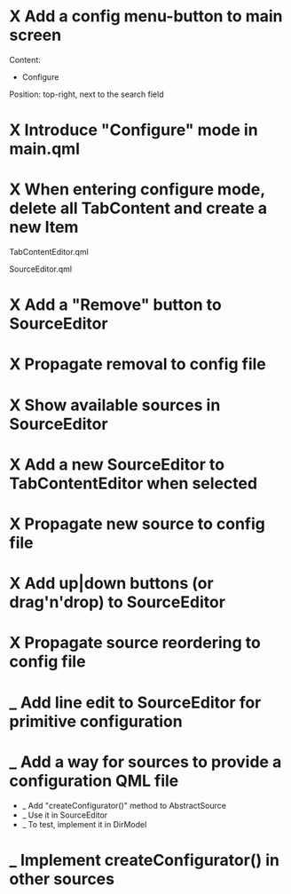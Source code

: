 # X Add a config menu-button to main screen

Content:
- Configure

Position: top-right, next to the search field

# X Introduce "Configure" mode in main.qml

# X When entering configure mode, delete all TabContent and create a new Item

TabContentEditor.qml

SourceEditor.qml

# X Add a "Remove" button to SourceEditor

# X Propagate removal to config file

# X Show available sources in SourceEditor

# X Add a new SourceEditor to TabContentEditor when selected

# X Propagate new source to config file

# X Add up|down buttons (or drag'n'drop) to SourceEditor

# X Propagate source reordering to config file

# _ Add line edit to SourceEditor for primitive configuration

# _ Add a way for sources to provide a configuration QML file

- _ Add "createConfigurator()" method to AbstractSource
- _ Use it in SourceEditor
- _ To test, implement it in DirModel

# _ Implement createConfigurator() in other sources
